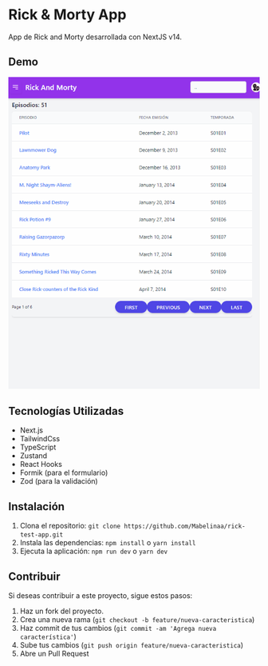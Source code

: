 # Rick & Morty App

App de Rick and Morty desarrollada con NextJS v14.

## Demo

![Demo](https://github.com/Mabelinaa/rick-test-app/blob/main/public/DemoGif.gif)

## Tecnologías Utilizadas

- Next.js
- TailwindCss
- TypeScript
- Zustand
- React Hooks
- Formik (para el formulario)
- Zod (para la validación)

## Instalación

1. Clona el repositorio: `git clone https://github.com/Mabelinaa/rick-test-app.git`
2. Instala las dependencias: `npm install` o `yarn install`
3. Ejecuta la aplicación: `npm run dev` o `yarn dev`


## Contribuir

Si deseas contribuir a este proyecto, sigue estos pasos:

1. Haz un fork del proyecto.
2. Crea una nueva rama (`git checkout -b feature/nueva-caracteristica`)
3. Haz commit de tus cambios (`git commit -am 'Agrega nueva característica'`)
4. Sube tus cambios (`git push origin feature/nueva-caracteristica`)
5. Abre un Pull Request


